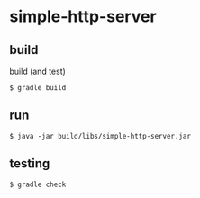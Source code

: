 # simple-http-server

## build

build (and test)
```shell
$ gradle build
```

## run

```shell
$ java -jar build/libs/simple-http-server.jar
```

## testing

```shell
$ gradle check
```

